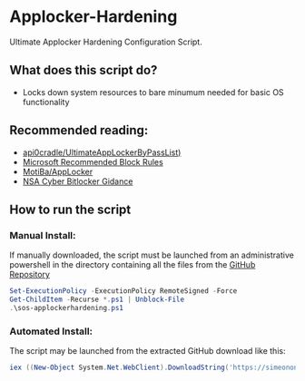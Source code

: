 # Applocker-Hardening
Ultimate Applocker Hardening Configuration Script.

## What does this script do?
- Locks down system resources to bare minumum needed for basic OS functionality

## Recommended reading:
- [api0cradle/UltimateAppLockerByPassList)](https://github.com/api0cradle/UltimateAppLockerByPassList)
- [Microsoft Recommended Block Rules](https://docs.microsoft.com/en-us/windows/security/threat-protection/windows-defender-application-control/microsoft-recommended-block-rules)
- [MotiBa/AppLocker](https://github.com/MotiBa/AppLocker)
- [NSA Cyber Bitlocker Gidance](https://github.com/nsacyber/AppLocker-Guidance)

## How to run the script
### Manual Install:
If manually downloaded, the script must be launched from an administrative powershell in the directory containing all the files from the [GitHub Repository](https://github.com/simeononsecurity/Applocker-Hardening)
```powershell
Set-ExecutionPolicy -ExecutionPolicy RemoteSigned -Force
Get-ChildItem -Recurse *.ps1 | Unblock-File
.\sos-applockerhardening.ps1
```
### Automated Install:
The script may be launched from the extracted GitHub download like this:
```powershell
iex ((New-Object System.Net.WebClient).DownloadString('https://simeononsecurity.ch/scripts/sosapplocker.ps1'))
```
